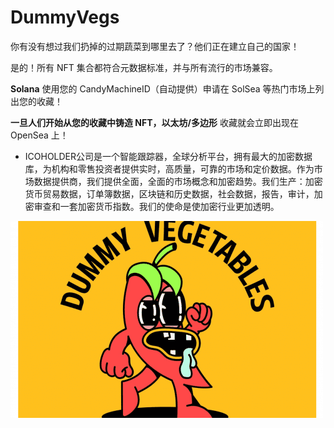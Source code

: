 # DummyVegs

你有没有想过我们扔掉的过期蔬菜到哪里去了？他们正在建立自己的国家！

是的！所有 NFT 集合都符合元数据标准，并与所有流行的市场兼容。

**Solana**
使用您的 CandyMachineID（自动提供）申请在 SolSea 等热门市场上列出您的收藏！

**一旦人们开始从您的收藏中铸造 NFT，以太坊/多边形**
收藏就会立即出现在 OpenSea 上！

- ICOHOLDER公司是一个智能跟踪器，全球分析平台，拥有最大的加密数据库，为机构和零售投资者提供实时，高质量，可靠的市场和定价数据。作为市场数据提供商，我们提供全面，全面的市场概念和加密趋势。我们生产：加密货币贸易数据，订单簿数据，区块链和历史数据，社会数据，报告，审计，加密审查和一套加密货币指数。我们的使命是使加密行业更加透明。

![dummyvegs-dapp-collectibles-solana-image1-500x315_ea1e04b964500424559b59f39df7ea92](dummyvegs-dapp-collectibles-solana-image1-500x315_ea1e04b964500424559b59f39df7ea92.png)
